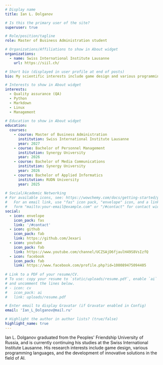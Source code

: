 ```yaml
---
# Display name
title: Ian L. Dolganov

# Is this the primary user of the site?
superuser: true

# Role/position/tagline
role: Master of Business Administration student

# Organizations/Affiliations to show in About widget
organizations:
  - name: Swiss International Institute Lausanne
    url: https://siil.ch/

# Short bio (displayed in user profile at end of posts)
bio: My scientific interests include game design and various programming languages, as well as the development of innovative solutions in the field of AI.

# Interests to show in About widget
interests:
  - Quality assurance (QA)
  - Python 
  - Markdown
  - Linux
  - Management
  
# Education to show in About widget
education:
  courses:
    - course: Master of Business Administration
      institution: Swiss International Institute Lausanne
      year: 2027
    - course: Bachelor of Personnel Management
      institution: Synergy University
      year: 2026
    - course: Bachelor of Media Communications
      institution: Synergy University
      year: 2026
    - course: Bachelor of Applied Informatics
      institution: RUDN University
      year: 2025
 
# Social/Academic Networking
# For available icons, see: https://wowchemy.com/docs/getting-started/page-builder/#icons
#   For an email link, use "fas" icon pack, "envelope" icon, and a link in the
#   form "mailto:your-email@example.com" or "/#contact" for contact widget.
social:
  - icon: envelope
    icon_pack: fas
    link: '/#contact'
  - icon: github
    icon_pack: fab
    link: https://github.com/Jexari
  - icon: youtube
    icon_pack: fab
    link: https://www.youtube.com/channel/UCZSAjD6fjaulH49S8VsIzfQ
  - icon: facebook
    icon_pack: fab
    link: https://www.facebook.com/profile.php?id=100089475094405
    
# Link to a PDF of your resume/CV.
# To use: copy your resume to `static/uploads/resume.pdf`, enable `ai` icons in `params.toml`,
# and uncomment the lines below.
# - icon: cv
#   icon_pack: ai
#   link: uploads/resume.pdf

# Enter email to display Gravatar (if Gravatar enabled in Config)
email: 'Ian_L_Dolganov@mail.ru'

# Highlight the author in author lists? (true/false)
highlight_name: true
---
```


Ian L. Dolganov graduated from the Peoples' Friendship University of Russia, and is currently continuing his studies at the Swiss International Institute Lausanne. His research interests include game design, various programming languages, and the development of innovative solutions in the field of AI.
